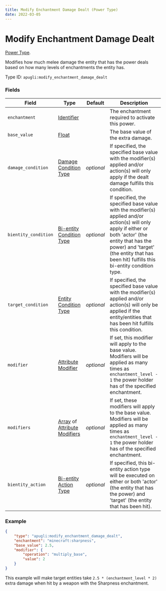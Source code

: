 ```yaml
---
title: Modify Enchantment Damage Dealt (Power Type)
date: 2022-03-05
---
```


# Modify Enchantment Damage Dealt

[Power Type](../power_types.md).

Modifies how much melee damage the entity that has the power deals based on how many levels of enchantments the entity has.

Type ID: `apugli:modify_enchantment_damage_dealt`

### Fields
Field  | Type | Default | Description
-------|------|---------|-------------
`enchantment` | [Identifier](https://origins.readthedocs.io/en/latest/types/data_types/identifier/) | | The enchantment required to activate this power.
`base_value` | [Float](https://origins.readthedocs.io/en/latest/types/data_types/float/) | | The base value of the extra damage.
`damage_condition` | [Damage Condition Type](https://origins.readthedocs.io/en/latest/types/damage_condition_types/) | *optional* | If specified, the specified base value with the modifier(s) applied and/or action(s) will only apply if the dealt damage fulfills this condition.
`bientity_condition` | [Bi-entity Condition Type](../bientity_condition_types.md) | *optional* | If specified, the specified base value with the modifier(s) applied and/or action(s) will only apply if either or both 'actor' (the entity that has the power) and 'target' (the entity that has been hit) fulfills this bi-entity condition type.
`target_condition` | [Entity Condition Type](../entity_condition_types.md) | *optional* | If specified, the specified base value with the modifier(s) applied and/or action(s) will only be applied if the entity/entities that has been hit fulfills this condition.
`modifier` | [Attribute Modifier](https://origins.readthedocs.io/en/latest/types/data_types/attribute_modifier/) | *optional* | If set, this modifier will apply to the base value. Modifiers will be applied as many times as `enchantment_level - 1` the power holder has of the specified enchantment.
`modifiers` | [Array](https://origins.readthedocs.io/en/latest/types/data_types/array/) of [Attribute Modifiers](https://origins.readthedocs.io/en/latest/types/data_types/attribute_modifier/) | *optional* | If set, these modifiers will apply to the base value. Modifiers will be applied as many times as `enchantment_level - 1` the power holder has of the specified enchantment.
`bientity_action` | [Bi-entity Action Type](../bientity_action_types.md) | *optional* | If specified, this bi-entity action type will be executed on either or both 'actor' (the entity that has the power) and 'target' (the entity that has been hit).

### Example
```json
{
    "type": "apugli:modify_enchantment_damage_dealt",
    "enchantment": "minecraft:sharpness",
    "base_value": 2.5,
    "modifier": {
        "operation": "multiply_base",
        "value": 2
    }
}
```
This example will make target entities take `2.5 * (enchantment_level * 2)` extra damage when hit by a weapon with the Sharpness enchantment.